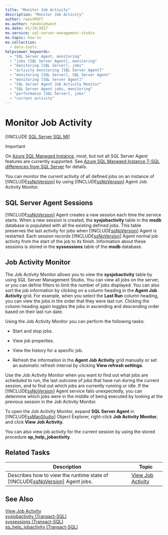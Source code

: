 ```yaml
---
title: "Monitor Job Activity"
description: "Monitor Job Activity"
author: rwestMSFT
ms.author: randolphwest
ms.date: 01/19/2017
ms.service: sql-server-management-studio
ms.topic: how-to
ms.collection:
  - data-tools
helpviewer_keywords:
  - "SQL Server Agent, monitoring"
  - "jobs [SQL Server Agent], monitoring"
  - "monitoring [SQL Server], jobs"
  - "activity monitoring [SQL Server Agent]"
  - "monitoring [SQL Server], SQL Server Agent"
  - "monitoring [SQL Server Agent]"
  - "SQL Server Agent Job Activity Monitor"
  - "SQL Server Agent jobs, monitoring"
  - "performance [SQL Server], jobs"
  - "current activity"
---
```

# Monitor Job Activity
[!INCLUDE [SQL Server SQL MI](../includes/applies-to-version/sql-asdbmi.md)]

> [!IMPORTANT]  
> On [Azure SQL Managed Instance](/azure/sql-database/sql-database-managed-instance), most, but not all SQL Server Agent features are currently supported. See [Azure SQL Managed Instance T-SQL differences from SQL Server](/azure/sql-database/sql-database-managed-instance-transact-sql-information#sql-server-agent) for details.

You can monitor the current activity of all defined jobs on an instance of [!INCLUDE[ssNoVersion](../includes/ssnoversion-md.md)] by using [!INCLUDE[ssNoVersion](../includes/ssnoversion-md.md)] Agent Job Activity Monitor.  
  
## SQL Server Agent Sessions  
[!INCLUDE[ssNoVersion](../includes/ssnoversion-md.md)] Agent creates a new session each time the service starts. When a new session is created, the **sysjobactivity** table in the **msdb** database is populated with all the existing defined jobs. This table preserves the last activity for jobs when [!INCLUDE[ssNoVersion](../includes/ssnoversion-md.md)] Agent is restarted. Each session records [!INCLUDE[ssNoVersion](../includes/ssnoversion-md.md)] Agent normal job activity from the start of the job to its finish. Information about these sessions is stored in the **syssessions** table of the **msdb** database.  
  
## Job Activity Monitor  
The Job Activity Monitor allows you to view the **sysjobactivity** table by using SQL Server Management Studio. You can view all jobs on the server, or you can define filters to limit the number of jobs displayed. You can also sort the job information by clicking on a column heading in the **Agent Job Activity** grid. For example, when you select the **Last Run** column heading, you can view the jobs in the order that they were last run. Clicking the column heading again toggles the jobs in ascending and descending order based on their last run date.  
  
Using the Job Activity Monitor you can perform the following tasks:  
  
-   Start and stop jobs.  
  
-   View job properties.  
  
-   View the history for a specific job.  
  
-   Refresh the information in the **Agent Job Activity** grid manually or set an automatic refresh interval by clicking **View refresh settings**.  
  
Use the Job Activity Monitor when you want to find out what jobs are scheduled to run, the last outcome of jobs that have run during the current session, and to find out which jobs are currently running or idle. If the [!INCLUDE[ssNoVersion](../includes/ssnoversion-md.md)] Agent service fails unexpectedly, you can determine which jobs were in the middle of being executed by looking at the previous session in the Job Activity Monitor.  
  
To open the Job Activity Monitor, expand **SQL Server Agent** in [!INCLUDE[ssManStudio](../includes/ssmanstudio-md.md)] Object Explorer, right-click **Job Activity Monitor**, and click **View Job Activity**.  
  
You can also view job activity for the current session by using the stored procedure **sp_help_jobactivity**.  
  
## Related Tasks  
  
|Description|Topic|  
|-|-|   
|Describes how to view the runtime state of [!INCLUDE[ssNoVersion](../includes/ssnoversion-md.md)] Agent jobs.|[View Job Activity](view-job-activity.md)|  
  
## See Also  
[View Job Activity](view-job-activity.md)  
[sysjobactivity (Transact-SQL)](/sql/relational-databases/system-tables/dbo-sysjobactivity-transact-sql)  
[syssessions (Transact-SQL)](/sql/relational-databases/system-tables/dbo-syssessions-transact-sql)  
[sp_help_jobactivity (Transact-SQL)](/sql/relational-databases/system-stored-procedures/sp-help-jobactivity-transact-sql)  
